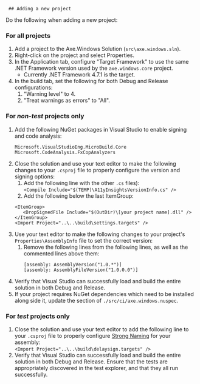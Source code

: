 ﻿<!-- Copyright (c) Microsoft Corporation. All rights reserved.
     Licensed under the MIT License. -->
     
     ## Adding a new project
Do the following when adding a new project:

### For all projects
1. Add a project to the Axe.Windows Solution (`src\axe.windows.sln`).
2. Right-click on the project and select Properties.
2. In the Application tab, configure "Target Framework" to use the same .NET Framework version used by the `axe.windows.core` project.
   - Currently .NET Framework 4.7.1 is the target. 
3. In the build tab, set the following for both Debug and Release configurations:
   1. "Warning level" to 4.
   2. "Treat warnings as errors" to "All".

### For *non-test* projects only
1. Add the following NuGet packages in Visual Studio to enable signing and code analysis:
   ```
   Microsoft.VisualStudioEng.MicroBuild.Core
   Microsoft.CodeAnalysis.FxCopAnalyzers
   ```
2. Close the solution and use your text editor to make the following changes to your `.csproj` file to properly configure the version and signing options:
   1. Add the following line with the other `.cs` files):<br>
   `<Compile Include="$(TEMP)\A11yInsightsVersionInfo.cs" />`
   2. Add the following below the last ItemGroup:<br>
   ```
   <ItemGroup>
      <DropSignedFile Include="$(OutDir)\[your project name].dll" />
   </ItemGroup>
   <Import Project="..\..\build\settings.targets" />
   ```
3. Use your text editor to make the following changes to your project's `Properties\AssemblyInfo` file to set the correct version:
   1. Remove the following lines from the following lines, as well as the commented lines above them: <br>
      ```
      [assembly: AssemblyVersion("1.0.*")]
      [assembly: AssemblyFileVersion("1.0.0.0")]
      ```
4. Verify that Visual Studio can successfully load and build the entire solution in both Debug and Release.
5. If your project requires NuGet dependencies which need to be installed along side it, update the <dependencies> section of `./src/ci/axe.windows.nuspec`.

### For *test* projects only
1. Close the solution and use your text editor to add the following line to your `.csproj` file to properly configure [Strong Naming](https://docs.microsoft.com/en-us/dotnet/framework/app-domains/strong-named-assemblies) for your assembly:<br>
   `<Import Project="..\..\build\delaysign.targets" />`
2. Verify that Visual Studio can successfully load and build the entire solution in both Debug and Release. Ensure that the tests are appropriately discovered in the test explorer, and that they all run successfully.